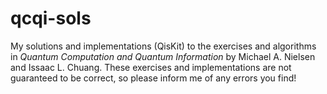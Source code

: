 # qcqi-sols

My solutions and implementations (QisKit) to the exercises and algorithms in _Quantum Computation and Quantum Information_ by Michael A. Nielsen and Issaac L. Chuang. These exercises and implementations are not guaranteed to be correct, so please inform me of any errors you find!
